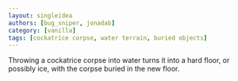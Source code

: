 ```yaml
---
layout: singleidea
authors: [bug_sniper, jonadab]
category: [vanilla]
tags: [cockatrice corpse, water terrain, buried objects]
---
```

Throwing a cockatrice corpse into water turns it into a hard floor, or possibly ice, with the corpse buried in the new floor.
